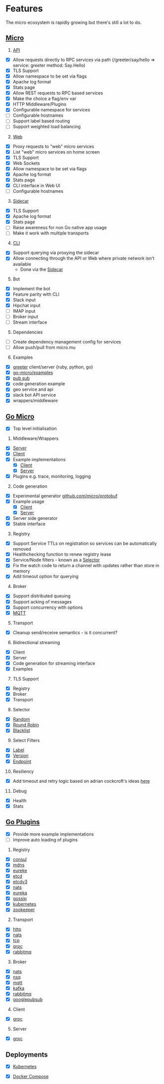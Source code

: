 # Features

The micro ecosystem is rapidly growing but there's still a lot to do.

## [Micro](https://github.com/micro/micro)

1. [API](https://github.com/micro/micro/tree/master/api)
  * [x] Allow requests directly to RPC services via path (/greeter/say/hello => service: greeter method: Say.Hello)
  * [x] TLS Support
  * [x] Allow namespace to be set via flags
  * [x] Apache log format
  * [x] Stats page
  * [x] Allow REST requests to RPC based services
  * [x] Make the choice a flag/env var
  * [x] HTTP Middleware/Plugins
  * [x] Configurable namespace for services
  * [ ] Configurable hostnames
  * [ ] Support label based routing
  * [ ] Support weighted load balancing
2. [Web](https://github.com/micro/micro/tree/master/web)
  * [x] Proxy requests to "web" micro services
  * [x] List "web" micro services on home screen
  * [x] TLS Support
  * [x] Web Sockets
  * [x] Allow namespace to be set via flags
  * [x] Apache log format
  * [x] Stats page
  * [x] CLI interface in Web UI
  * [ ] Configurable hostnames
3. [Sidecar](https://github.com/micro/micro/tree/master/car)
  * [x] TLS Support
  * [x] Apache log format
  * [x] Stats page
  * [ ] Raise awareness for non Go native app usage
  * [ ] Make it work with multiple transports
4. [CLI](https://github.com/micro/micro/tree/master/cli)
  * [x] Support querying via proxying the sidecar
  * [x] Allow connecting through the API or Web where private network isn't available
    - Done via the [Sidecar](https://github.com/micro/micro/tree/master/car#proxy-cli-requests)
5. Bot
  * [x] Implement the bot
  * [x] Feature parity with CLI
  * [x] Slack input
  * [x] Hipchat input
  * [ ] IMAP input
  * [ ] Broker input
  * [ ] Stream interface
5. Dependencies
  * [ ] Create dependency management config for services
  * [ ] Allow push/pull from micro.mu
6. Examples
  * [x] [greeter](https://github.com/micro/micro/tree/master/examples/greeter) client/server {ruby, python, go}
  * [x] [go-micro/examples](https://github.com/micro/go-micro/tree/master/examples)
  * [x] [pub sub](https://github.com/micro/go-micro/tree/master/examples/pubsub)
  * [x] code generation example
  * [x] geo service and api
  * [x] slack bot API service
  * [x] wrappers/middleware

## [Go Micro](https://github.com/micro/go-micro)

* [x] Top level initialisation

1. Middleware/Wrappers
  * [x] [Server](https://github.com/micro/go-micro/blob/master/server/server_wrapper.go)
  * [x] [Client](https://github.com/micro/go-micro/blob/master/client/client_wrapper.go)
  * [x] Example implementations
    * [x] [Client](https://github.com/micro/go-micro/tree/master/examples/client/wrapper)
    * [x] [Server](https://github.com/micro/go-micro/blob/master/examples/server/main.go#L12L28)
  * [x] Plugins e.g. trace, monitoring, logging
2. Code generation
  * [x] Experimental generator [github.com/micro/protobuf](https://github.com/micro/protobuf)
  * [x] Example usage
    * [x] [Client](https://github.com/micro/go-micro/tree/master/examples/client/codegen)
    * [x] [Server](https://github.com/micro/go-micro/tree/master/examples/server/codegen)
  * [x] Server side generator
  * [x] Stable interface
3. Registry
  * [x] Support Service TTLs on registration so services can be automatically removed
  * [x] Healthchecking function to renew registry lease
  * [x] Service/Node filters - known as a [Selector](https://github.com/micro/go-micro/blob/master/selector)
  * [x] Fix the watch code to return a channel with updates rather than store in memory
  * [x] Add timeout option for querying
4. Broker
  * [x] Support distributed queuing
  * [x] Support acking of messages
  * [x] Support concurrency with options
  * [x] [MQTT](https://godoc.org/github.com/micro/go-micro/broker/mqtt)
5. Transport
  * [x] Cleanup send/receive semantics - is it concurrent?
6. Bidirectional streaming
  * [x] Client
  * [x] Server
  * [x] Code generation for streaming interface
  * [x] Examples
7. TLS Support
  * [x] Registry
  * [x] Broker
  * [x] Transport
8. Selector
  * [x] [Random](https://github.com/micro/go-micro/tree/master/selector/random)
  * [x] [Round Robin](https://github.com/micro/go-micro/tree/master/selector/roundrobin)
  * [x] [Blacklist](https://github.com/micro/go-micro/tree/master/selector/blacklist)
9. Select Filters
  * [x] [Label](https://godoc.org/github.com/micro/go-micro/selector#FilterLabel)
  * [x] [Version](https://godoc.org/github.com/micro/go-micro/selector#FilterVersion)
  * [x] [Endpoint](https://godoc.org/github.com/micro/go-micro/selector#FilterEndpoint)
10. Resiliency
  * [x] Add timeout and retry logic based on adrian cockcroft's ideas [here](http://www.slideshare.net/adriancockcroft/whats-missing-microservices-meetup-at-cisco)
11. Debug
  * [x] Health
  * [x] Stats

## [Go Plugins](https://github.com/micro/go-plugins)

  * [x] Provide more example implementations
  * [ ] Improve auto loading of plugins

1. Registry
  * [x] [consul](https://godoc.org/github.com/micro/go-micro/registry/consul)
  * [x] [mdns](https://godoc.org/github.com/micro/go-micro/registry/mdns)
  * [x] [eureke](https://godoc.org/github.com/micro/go-plugins/registry/eureka)
  * [x] [etcd](https://godoc.org/github.com/micro/go-plugins/registry/etcd)
  * [x] [etcdv3](https://godoc.org/github.com/micro/go-plugins/registry/etcdv3)
  * [x] [nats](https://godoc.org/github.com/micro/go-plugins/registry/nats)
  * [x] [eureka](https://godoc.org/github.com/micro/go-plugins/registry/eureka)
  * [x] [gossip](https://godoc.org/github.com/micro/go-plugins/registry/gossip)
  * [x] [kubernetes](https://godoc.org/github.com/micro/go-plugins/registry/kubernetes)
  * [x] [zookeeper](https://godoc.org/github.com/micro/go-plugins/registry/zookeeper)

2. Transport
  * [x] [http](https://github.com/micro/go-micro/tree/master/transport/http)
  * [x] [nats](https://godoc.org/github.com/micro/go-plugins/transport/nats)
  * [x] [tcp](https://godoc.org/github.com/micro/go-plugins/transport/tcp)
  * [x] [grpc](https://godoc.org/github.com/micro/go-plugins/transport/grpc)
  * [x] [rabbitmq](https://godoc.org/github.com/micro/go-plugins/transport/rabbitmq)
3. Broker
  * [x] [nats](https://godoc.org/github.com/micro/go-plugins/broker/nats)
  * [x] [nsq](https://godoc.org/github.com/micro/go-plugins/broker/nsq)
  * [x] [mqtt](https://godoc.org/github.com/micro/go-plugins/broker/mqtt)
  * [x] [kafka](https://godoc.org/github.com/micro/go-plugins/broker/kafka)
  * [x] [rabbitmq](https://godoc.org/github.com/micro/go-plugins/broker/rabbitmq)
  * [x] [googlepubsub](https://godoc.org/github.com/micro/go-plugins/broker/googlepubsub)
4. Client
  * [x] [grpc](https://github.com/micro/go-plugins/tree/master/client/grpc)
5. Server
  * [x] [grpc](https://github.com/micro/go-plugins/tree/master/server/grpc)

## Deployments
* [x] [Kubernetes](https://github.com/micro/kubernetes)
* [x] [Docker Compose](https://github.com/micro/micro/blob/master/.compose.yml)


